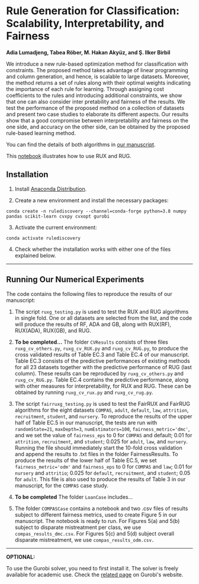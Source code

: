# Rule Generation for Classification: Scalability, Interpretability, and Fairness

**Adia Lumadjeng, Tabea Röber, M. Hakan Akyüz, and Ş. Ilker Birbil**


We introduce a new rule-based optimization method for classification with constraints. The proposed method
takes advantage of linear programming and column generation, and hence, is scalable to large datasets. Moreover, the method returns a set of rules along with their optimal weights indicating the importance of each rule for learning. Through assigning cost coefficients to the rules and introducing additional constraints, we show that one can also consider inter pretability and fairness of the results. We test the performance of the proposed method on a collection of datasets and present two case studies to elaborate its different aspects. Our results show that a good compromise between interpretability and fairness on the one side, and accuracy on the other side, can be obtained by the proposed rule-based learning method.

You can find the details of both algorithms in [our manuscript](https://arxiv.org/abs/2104.10751).

This [notebook](RuleDiscovery.ipynb) illustrates how to use RUX and RUG.

## Installation

 1. Install [Anaconda Distribution](https://www.anaconda.com/products/individual).

 2. Create a new environment and install the necessary packages:

 `conda create -n rulediscovery --channel=conda-forge python=3.8 numpy pandas scikit-learn cvxpy cvxopt gurobi`

 3. Activate the current environment:

 `conda activate rulediscovery`

 4. Check whether the installation works with either one of the files explained below.

---

## Running Our Numerical Experiments

The code contains the following files to reproduce the results of our manuscript:

1. The script `ruxg_testing.py` is used to test the RUX and RUG algorithms in single fold. One or all datasets are selected from the list, and the code will produce the results of RF, ADA and GB, along with RUX(RF), RUX(ADA), RUX(GB), and RUG.
 
2. **To be completed...** The folder `CVResults` consists of three files `ruxg_cv_others.py`, `ruxg_cv_RUX.py` and `ruxg_cv_RUG.py`, to produce the cross validated results of Table EC.3 and Table EC.4 of our manuscript. Table EC.3 consists of the predictive performances of existing methods for all 23 datasets together with the predictive performance of RUG (last column). These results can be reproduced by `ruxg_cv_others.py` and `ruxg_cv_RUG.py`. Table EC.4 contains the predictive performance, along with other measures for interpretability, for RUX and RUG. These can be obtained by running `ruxg_cv_rux.py` and `ruxg_cv_rug.py`. 

 2. The script `fairruxg_testing.py` is used to test the FairRUX and FairRUG algorithms for the eight datasets `COMPAS`, `adult`, `default`, `law`, `attrition`, `recruitment`, `student`, and `nursery`. To reproduce the results of the upper half of Table EC.5 in our manuscript, the tests are run with `randomState=21`, `maxDepth=3`, `numEstimators=100`, `fairness_metric='dmc'`, and we set the value of `fairness_eps` to 0 for `COMPAS` and default; 0.01 for `attrition`, `recruitment`, and `student`; 0.025 for `adult`, `law`, and `nursery`. Running the file should immediately start the 10-fold cross validation and append the results to .txt files in the folder FairnessResults. To produce the results of the lower half of Table EC.5, we set `fairness_metric='odm'` and `fairness_eps` to 0 for `COMPAS` and `law`; 0.01 for `nursery` and `attritio`; 0.025 for `default`, `recruitment`, and `student`; 0.05 for `adult`. This file is also used to produce the results of Table 3 in our manuscript, for the `COMPAS` case study.

 3. **To be completed** The folder `LoanCase` includes...

 4. The folder `COMPASCase` contains a notebook and two .csv files of results subject to different fairness metrics, used to create Figure 5 in our manuscript. The notebook is ready to run. For Figures 5(a) and 5(b) subject to disparate mistreatment per class, we use `compas_results_dmc.csv`. For Figures 5(c) and 5(d) subject overall disparate mistreatment, we use `compas_results_odm.csv.`

---
**OPTIONAL:**

To use the Gurobi solver, you need to first install
it. The solver is freely available for academic use. Check the
[related
page](https://www.gurobi.com/academia/academic-program-and-licenses/)
on Gurobi's website.
